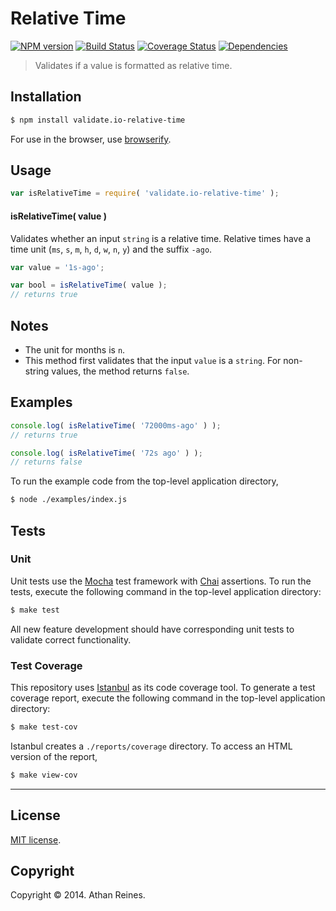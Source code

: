 Relative Time
===
[![NPM version][npm-image]][npm-url] [![Build Status][travis-image]][travis-url] [![Coverage Status][coveralls-image]][coveralls-url] [![Dependencies][dependencies-image]][dependencies-url]

> Validates if a value is formatted as relative time.


## Installation

``` bash
$ npm install validate.io-relative-time
```

For use in the browser, use [browserify](https://github.com/substack/node-browserify).


## Usage

``` javascript
var isRelativeTime = require( 'validate.io-relative-time' );
```

#### isRelativeTime( value )

Validates whether an input `string` is a relative time. Relative times have a time unit (`ms`, `s`, `m`, `h`, `d`, `w`, `n`, `y`) and the suffix `-ago`.

``` javascript
var value = '1s-ago';

var bool = isRelativeTime( value );
// returns true
```


## Notes

* 	The unit for months is `n`.
* 	This method first validates that the input `value` is a `string`. For non-string values, the method returns `false`.


## Examples

``` javascript
console.log( isRelativeTime( '72000ms-ago' ) );
// returns true

console.log( isRelativeTime( '72s ago' ) );
// returns false
```

To run the example code from the top-level application directory,

``` bash
$ node ./examples/index.js
```


## Tests

### Unit

Unit tests use the [Mocha](http://mochajs.org) test framework with [Chai](http://chaijs.com) assertions. To run the tests, execute the following command in the top-level application directory:

``` bash
$ make test
```

All new feature development should have corresponding unit tests to validate correct functionality.


### Test Coverage

This repository uses [Istanbul](https://github.com/gotwarlost/istanbul) as its code coverage tool. To generate a test coverage report, execute the following command in the top-level application directory:

``` bash
$ make test-cov
```

Istanbul creates a `./reports/coverage` directory. To access an HTML version of the report,

``` bash
$ make view-cov
```


---
## License

[MIT license](http://opensource.org/licenses/MIT). 


## Copyright

Copyright &copy; 2014. Athan Reines.


[npm-image]: http://img.shields.io/npm/v/validate.io-relative-time.svg
[npm-url]: https://npmjs.org/package/validate.io-relative-time

[travis-image]: http://img.shields.io/travis/validate-io/relative-time/master.svg
[travis-url]: https://travis-ci.org/validate-io/relative-time

[coveralls-image]: https://img.shields.io/coveralls/validate-io/relative-time/master.svg
[coveralls-url]: https://coveralls.io/r/validate-io/relative-time?branch=master

[dependencies-image]: http://img.shields.io/david/validate-io/relative-time.svg
[dependencies-url]: https://david-dm.org/validate-io/relative-time

[dev-dependencies-image]: http://img.shields.io/david/dev/validate-io/relative-time.svg
[dev-dependencies-url]: https://david-dm.org/dev/validate-io/relative-time

[github-issues-image]: http://img.shields.io/github/issues/validate-io/relative-time.svg
[github-issues-url]: https://github.com/validate-io/relative-time/issues
